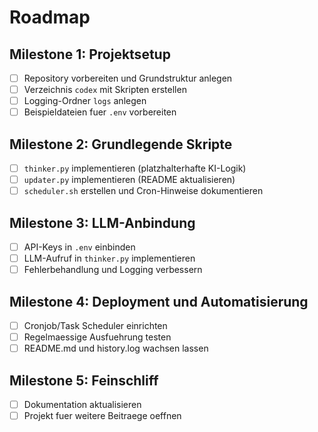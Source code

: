 # Roadmap

## Milestone 1: Projektsetup
- [ ] Repository vorbereiten und Grundstruktur anlegen
- [ ] Verzeichnis `codex` mit Skripten erstellen
- [ ] Logging-Ordner `logs` anlegen
- [ ] Beispieldateien fuer `.env` vorbereiten

## Milestone 2: Grundlegende Skripte
- [ ] `thinker.py` implementieren (platzhalterhafte KI-Logik)
- [ ] `updater.py` implementieren (README aktualisieren)
- [ ] `scheduler.sh` erstellen und Cron-Hinweise dokumentieren

## Milestone 3: LLM-Anbindung
- [ ] API-Keys in `.env` einbinden
- [ ] LLM-Aufruf in `thinker.py` implementieren
- [ ] Fehlerbehandlung und Logging verbessern

## Milestone 4: Deployment und Automatisierung
- [ ] Cronjob/Task Scheduler einrichten
- [ ] Regelmaessige Ausfuehrung testen
- [ ] README.md und history.log wachsen lassen

## Milestone 5: Feinschliff
- [ ] Dokumentation aktualisieren
- [ ] Projekt fuer weitere Beitraege oeffnen

